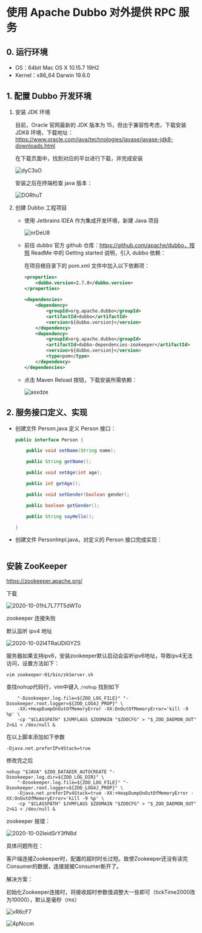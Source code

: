 # 使用 Apache Dubbo 对外提供 RPC 服务

## 0. 运行环境

- OS：64bit Mac OS X 10.15.7 19H2
- Kernel：x86_64 Darwin 19.6.0

## 1. 配置 Dubbo 开发环境

1. 安装 JDK 环境

   目前，Oracle 官网最新的 JDK 版本为 15，但出于兼容性考虑，下载安装 JDK8 环境，下载地址：https://www.oracle.com/java/technologies/javase/javase-jdk8-downloads.html

   在下载页面中，找到对应的平台进行下载，并完成安装

   ![dyC3sO](https://oss.sumblog.cn/uPic/dyC3sO.png)

   安装之后在终端检查 java 版本：

   ![DORhuT](https://oss.sumblog.cn/uPic/DORhuT.png)

2. 创建 Dubbo 工程项目

   - 使用 Jetbrains IDEA 作为集成开发环境，新建 Java 项目

     ![nrDeU8](https://oss.sumblog.cn/uPic/nrDeU8.png)

   - 前往 dubbo 官方 github 仓库：https://github.com/apache/dubbo，按照 ReadMe 中的 Getting started 说明，引入 dubbo 依赖：

     在项目根目录下的 pom.xml 文件中加入以下依赖项：

     ```xml
     <properties>
         <dubbo.version>2.7.8</dubbo.version>
     </properties>
         
     <dependencies>
         <dependency>
             <groupId>org.apache.dubbo</groupId>
             <artifactId>dubbo</artifactId>
             <version>${dubbo.version}</version>
         </dependency>
         <dependency>
             <groupId>org.apache.dubbo</groupId>
             <artifactId>dubbo-dependencies-zookeeper</artifactId>
             <version>${dubbo.version}</version>
             <type>pom</type>
         </dependency>
     </dependencies>
     ```

   - 点击 Maven Reload 按钮，下载安装所需依赖：

     ![asxdze](https://oss.sumblog.cn/uPic/asxdze.png)

## 2. 服务接口定义、实现

- 创建文件 Person.java 定义 Person 接口：

  ```java
  public interface Person {
  
      public void setName(String name);
  
      public String getName();
  
      public void setAge(int age);
  
      public int getAge();
  
      public void setGender(boolean gender);
  
      public boolean getGender();
  
      public String sayHello();
  
  }
  ```

- 创建文件 PersonImpl.java，对定义的 Person 接口完成实现：

  ```
  
  ```

  

## 安装 ZooKeeper

https://zookeeper.apache.org/

下载

![2020-10-01hL7L77T5dWTo](http://media.sumblog.cn/uPic/2020-10-01hL7L77T5dWTo.png)

zookeeper 连接失败

默认监听 ipv4 地址

![2020-10-02I4TRaUDlGYZS](http://media.sumblog.cn/uPic/2020-10-02I4TRaUDlGYZS.png)

服务器如果支持ipv6，安装zookeeper默认启动会监听ipv6地址，导致ipv4无法访问，设置方法如下：

```
vim zookeeper-01/bin/zkServer.sh
```

查找nohup代码行，vim中键入 `/nohup` 找到如下

```nohup
    "-Dzookeeper.log.file=${ZOO_LOG_FILE}" "-Dzookeeper.root.logger=${ZOO_LOG4J_PROP}" \
    -XX:+HeapDumpOnOutOfMemoryError -XX:OnOutOfMemoryError='kill -9 %p' \
    -cp "$CLASSPATH" $JVMFLAGS $ZOOMAIN "$ZOOCFG" > "$_ZOO_DAEMON_OUT" 2>&1 < /dev/null &
```

在以上脚本添加如下参数

```
-Djava.net.preferIPv4Stack=true
```

修改完之后

```
nohup "$JAVA" $ZOO_DATADIR_AUTOCREATE "-Dzookeeper.log.dir=${ZOO_LOG_DIR}" \
    "-Dzookeeper.log.file=${ZOO_LOG_FILE}" "-Dzookeeper.root.logger=${ZOO_LOG4J_PROP}" \
    -Djava.net.preferIPv4Stack=true -XX:+HeapDumpOnOutOfMemoryError -XX:OnOutOfMemoryError='kill -9 %p' \
    -cp "$CLASSPATH" $JVMFLAGS $ZOOMAIN "$ZOOCFG" > "$_ZOO_DAEMON_OUT" 2>&1 < /dev/null &
```

zookeeper 报错：

![2020-10-02IeidSrY3fN8d](http://media.sumblog.cn/uPic/2020-10-02IeidSrY3fN8d.png)

具体问题所在：

客户端连接Zookeeper时，配置的超时时长过短。致使Zookeeper还没有读完Consumer的数据，连接就被Consumer断开了。

解决方案：

初始化Zookeeper连接时，将接收超时参数值调整大一些即可（tickTime2000改为10000），默认是毫秒（ms）

![vR6cF7](https://oss.sumblog.cn/uPic/vR6cF7.png)

![4pNccm](https://oss.sumblog.cn/uPic/4pNccm.png)


